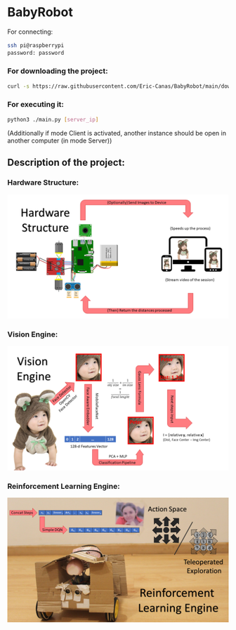 # BabyRobot

For connecting: 
```bash
ssh pi@raspberrypi
password: password
```

### For downloading the project:
```bash
curl -s https://raw.githubusercontent.com/Eric-Canas/BabyRobot/main/download.sh | bash -s
```

### For executing it:

```bash
python3 ./main.py [server_ip]
```

(Additionally if mode Client is activated, another instance should be open in another computer (in mode Server)) 

## Description of the project:

### Hardware Structure:

![Alt text](DescriptionImages/HardwareStructure.PNG?raw=true "Hardware Structure")

### Vision Engine:

![Alt text](DescriptionImages/VisionEngine.PNG?raw=true "Vision Engine")

### Reinforcement Learning Engine:

![Alt text](DescriptionImages/ReinforcementLearningEngine.PNG?raw=true "Reinforcement Learning Engine")

